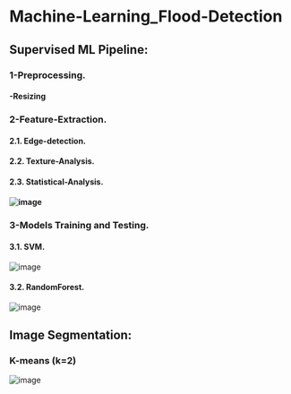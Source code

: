 # Machine-Learning_Flood-Detection
## Supervised ML Pipeline:
### 1-Preprocessing.
#### -Resizing
### 2-Feature-Extraction.
#### 2.1. Edge-detection.
#### 2.2. Texture-Analysis.
#### 2.3. Statistical-Analysis.
#### ![image](https://github.com/rawaa-ahmed/Machine-Learning-and-Computer-Vision_Flood-Detection/assets/60402572/18bdbe39-c164-43f3-8ac4-e366cd8180ed)
### 3-Models Training and Testing.
#### 3.1. SVM.
![image](https://github.com/rawaa-ahmed/Machine-Learning-and-Computer-Vision_Flood-Detection/assets/60402572/6fe24ac6-36d1-448f-a222-79d8ca5e0d95)
#### 3.2. RandomForest.
![image](https://github.com/rawaa-ahmed/Machine-Learning-and-Computer-Vision_Flood-Detection/assets/60402572/9df42de8-c218-48b8-abd1-790c70e80d61)
## Image Segmentation:
### K-means (k=2)
![image](https://github.com/rawaa-ahmed/Machine-Learning-and-Computer-Vision_Flood-Detection/assets/60402572/9ed5ef55-f789-47e0-8db4-98a4ffa1c0ab)



